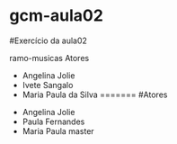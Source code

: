 # gcm-aula02
#Exercício da aula02

 ramo-musicas
Atores
- Angelina Jolie
- Ivete Sangalo
- Maria Paula da Silva
=======
#Atores
* Angelina Jolie
* Paula Fernandes
* Maria Paula
 master
